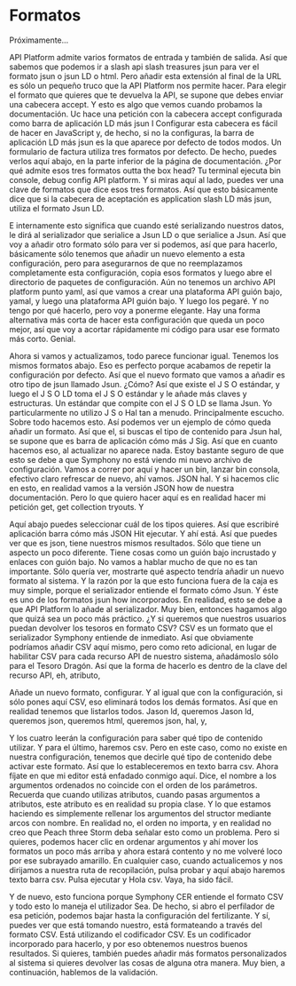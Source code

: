 # Formatos

Próximamente...

API Platform admite varios formatos de entrada y también de salida. Así que sabemos que podemos ir a slash api slash treasures jsun para ver el formato jsun o jsun LD o html. Pero añadir esta extensión al final de la URL es sólo un pequeño truco que la API Platform nos permite hacer. Para elegir el formato que quieres que te devuelva la API, se supone que debes enviar una cabecera accept. Y esto es algo que vemos cuando probamos la documentación. Uc hace una petición con la cabecera accept configurada como barra de aplicación LD más jsun I Configurar esta cabecera es fácil de hacer en JavaScript y, de hecho, si no la configuras, la barra de aplicación LD más jsun es la que aparece por defecto de todos modos. Un formulario de factura utiliza tres formatos por defecto. De hecho, puedes verlos aquí abajo, en la parte inferior de la página de documentación. ¿Por qué admite esos tres formatos outta the box head? Tu terminal ejecuta bin console, debug config API platform. Y si miras aquí al lado, puedes ver una clave de formatos que dice esos tres formatos. Así que esto básicamente dice que si la cabecera de aceptación es application slash LD más jsun, utiliza el formato Jsun LD.

E internamente esto significa que cuando esté serializando nuestros datos, le dirá al serializador que serialice a Jsun LD o que serialice a Jsun. Así que voy a añadir otro formato sólo para ver si podemos, así que para hacerlo, básicamente sólo tenemos que añadir un nuevo elemento a esta configuración, pero para asegurarnos de que no reemplazamos completamente esta configuración, copia esos formatos y luego abre el directorio de paquetes de configuración. Aún no tenemos un archivo API platform punto yaml, así que vamos a crear una plataforma API guión bajo, yamal, y luego una plataforma API guión bajo. Y luego los pegaré. Y no tengo por qué hacerlo, pero voy a ponerme elegante. Hay una forma alternativa más corta de hacer esta configuración que queda un poco mejor, así que voy a acortar rápidamente mi código para usar ese formato más corto. Genial.

Ahora si vamos y actualizamos, todo parece funcionar igual. Tenemos los mismos formatos abajo. Eso es perfecto porque acabamos de repetir la configuración por defecto. Así que el nuevo formato que vamos a añadir es otro tipo de jsun llamado Jsun. ¿Cómo? Así que existe el J S O estándar, y luego el J S O LD toma el J S O estándar y le añade más claves y estructuras. Un estándar que compite con el J S O LD se llama Jsun. Yo particularmente no utilizo J S o Hal tan a menudo. Principalmente escucho. Sobre todo hacemos esto. Así podemos ver un ejemplo de cómo queda añadir un formato. Así que el, si buscas el tipo de contenido para Jsun hal, se supone que es barra de aplicación cómo más J Sig. Así que en cuanto hacemos eso, al actualizar no aparece nada. Estoy bastante seguro de que esto se debe a que Symphony no está viendo mi nuevo archivo de configuración. Vamos a correr por aquí y hacer un bin, lanzar bin consola, efectivo claro refrescar de nuevo, ahí vamos. JSON hal. Y si hacemos clic en esto, en realidad vamos a la versión JSON how de nuestra documentación. Pero lo que quiero hacer aquí es en realidad hacer mi petición get, get collection tryouts. Y

Aquí abajo puedes seleccionar cuál de los tipos quieres. Así que escribiré aplicación barra cómo más JSON Hit ejecutar. Y ahí está. Así que puedes ver que es json, tiene nuestros mismos resultados. Sólo que tiene un aspecto un poco diferente. Tiene cosas como un guión bajo incrustado y enlaces con guión bajo. No vamos a hablar mucho de que no es tan importante. Sólo quería ver, mostrarte qué aspecto tendría añadir un nuevo formato al sistema. Y la razón por la que esto funciona fuera de la caja es muy simple, porque el serializador entiende el formato cómo Jsun. Y éste es uno de los formatos jsun how incorporados. En realidad, esto se debe a que API Platform lo añade al serializador. Muy bien, entonces hagamos algo que quizá sea un poco más práctico. ¿Y si queremos que nuestros usuarios puedan devolver los tesoros en formato CSV? CSV es un formato que el serializador Symphony entiende de inmediato. Así que obviamente podríamos añadir CSV aquí mismo, pero como reto adicional, en lugar de habilitar CSV para cada recurso API de nuestro sistema, añadámoslo sólo para el Tesoro Dragón. Así que la forma de hacerlo es dentro de la clave del recurso API, eh, atributo,

Añade un nuevo formato, configurar. Y al igual que con la configuración, si sólo pones aquí CSV, eso eliminará todos los demás formatos. Así que en realidad tenemos que listarlos todos. Jason ld, queremos Jason ld, queremos json, queremos html, queremos json, hal, y,

Y los cuatro leerán la configuración para saber qué tipo de contenido utilizar. Y para el último, haremos csv. Pero en este caso, como no existe en nuestra configuración, tenemos que decirle qué tipo de contenido debe activar este formato. Así que lo estableceremos en texto barra csv. Ahora fíjate en que mi editor está enfadado conmigo aquí. Dice, el nombre a los argumentos ordenados no coincide con el orden de los parámetros. Recuerda que cuando utilizas atributos, cuando pasas argumentos a atributos, este atributo es en realidad su propia clase. Y lo que estamos haciendo es simplemente rellenar los argumentos del structor mediante arcos con nombre. En realidad no, el orden no importa, y en realidad no creo que Peach three Storm deba señalar esto como un problema. Pero si quieres, podemos hacer clic en ordenar argumentos y ahí mover los formatos un poco más arriba y ahora estará contento y no me volveré loco por ese subrayado amarillo. En cualquier caso, cuando actualicemos y nos dirijamos a nuestra ruta de recopilación, pulsa probar y aquí abajo haremos texto barra csv. Pulsa ejecutar y Hola csv. Vaya, ha sido fácil.

Y de nuevo, esto funciona porque Symphony CER entiende el formato CSV y todo esto lo maneja el utilizador Sea. De hecho, si abro el perfilador de esa petición, podemos bajar hasta la configuración del fertilizante. Y sí, puedes ver que está tomando nuestro, está formateando a través del formato CSV. Está utilizando el codificador CSV. Es un codificador incorporado para hacerlo, y por eso obtenemos nuestros buenos resultados. Si quieres, también puedes añadir más formatos personalizados al sistema si quieres devolver las cosas de alguna otra manera. Muy bien, a continuación, hablemos de la validación.
